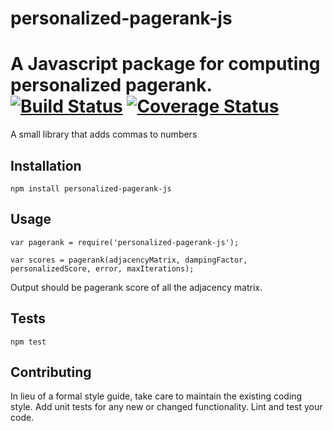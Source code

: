 # personalized-pagerank-js
A Javascript package for computing personalized pagerank.
[![Build Status](https://travis-ci.org/jaejaejae/personalized-pagerank-js.svg?branch=master)](https://travis-ci.org/jaejaejae/personalized-pagerank-js)
[![Coverage Status](https://coveralls.io/repos/github/jaejaejae/personalized-pagerank-js/badge.svg?branch=master)](https://coveralls.io/github/jaejaejae/personalized-pagerank-js?branch=master)
=========

A small library that adds commas to numbers

## Installation

  `npm install personalized-pagerank-js`

## Usage

    var pagerank = require('personalized-pagerank-js');

    var scores = pagerank(adjacencyMatrix, dampingFactor, personalizedScore, error, maxIterations);
  
  Output should be pagerank score of all the adjacency matrix.

## Tests

  `npm test`

## Contributing

In lieu of a formal style guide, take care to maintain the existing coding style. Add unit tests for any new or changed functionality. Lint and test your code.